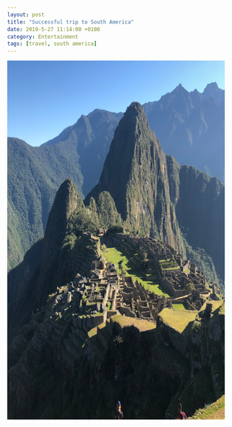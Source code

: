 ```yaml
---
layout: post
title: "Successful trip to South America"
date: 2019-5-27 11:14:00 +0100
category: Entertainment
tags: [travel, south america]
---
```


<div class="center"><img src="/images/2019/5/picchu.png" height="830" width="830=" alt="Machu Picchu"/></div>
